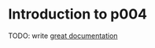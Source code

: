 # Introduction to p004

TODO: write [great documentation](http://jacobian.org/writing/what-to-write/)
